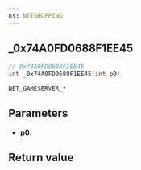 ```yaml
---
ns: NETSHOPPING
---
```

## _0x74A0FD0688F1EE45

```c
// 0x74A0FD0688F1EE45
int _0x74A0FD0688F1EE45(int p0);
```

```
NET_GAMESERVER_*
```

## Parameters
* **p0**: 

## Return value
